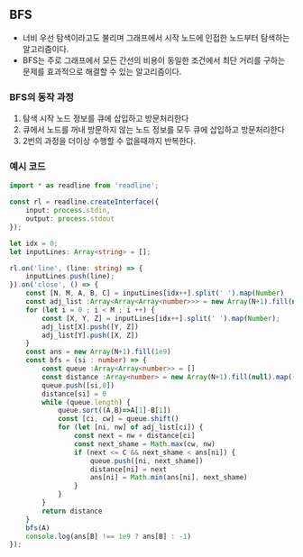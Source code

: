 ## BFS

- 너비 우선 탐색이라고도 불리며 그래프에서 시작 노드에 인접한 노드부터 탐색하는 알고리즘이다.
- BFS는 주로 그래프에서 모든 간선의 비용이 동일한 조건에서 최단 거리를 구하는 문제를 효과적으로 해결할 수 있는 알고리즘이다.

### BFS의 동작 과정

1. 탐색 시작 노드 정보를 큐에 삽입하고 방문처리한다
2. 큐에서 노드를 꺼내 방문하지 않는 노드 정보를 모두 큐에 삽입하고 방문처리한다
3. 2번의 과정을 더이상 수행할 수 없을때까지 반복한다.


### 예시 코드

```ts
import * as readline from 'readline';

const rl = readline.createInterface({
    input: process.stdin,
    output: process.stdout
});

let idx = 0;
let inputLines: Array<string> = [];

rl.on('line', (line: string) => {
    inputLines.push(line);
}).on('close', () => {
    const [N, M, A, B, C] = inputLines[idx++].split(' ').map(Number)
    const adj_list :Array<Array<Array<number>>> = new Array(N+1).fill(null).map(()=>[])
    for (let i = 0 ; i < M ; i ++) {
        const [X, Y, Z] = inputLines[idx++].split(' ').map(Number);
        adj_list[X].push([Y, Z])
        adj_list[Y].push([X, Z])
    }
    const ans = new Array(N+1).fill(1e9)
    const bfs = (si : number) => {
        const queue :Array<Array<number>> = []
        const distance :Array<number> = new Array(N+1).fill(null).map(()=>1e9)
        queue.push([si,0])
        distance[si] = 0
        while (queue.length) {
            queue.sort((A,B)=>A[1]-B[1])
            const [ci, cw] = queue.shift()
            for (let [ni, nw] of adj_list[ci]) {
                const next = nw + distance[ci]
                const next_shame = Math.max(cw, nw)
                if (next <= C && next_shame < ans[ni]) {
                    queue.push([ni, next_shame])
                    distance[ni] = next
                    ans[ni] = Math.min(ans[ni], next_shame)
                }
            }
        }
        return distance
    }
    bfs(A)
    console.log(ans[B] !== 1e9 ? ans[B] : -1)
});

```
